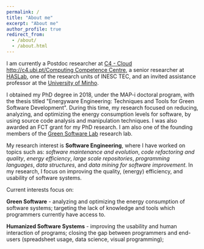 ```yaml
---
permalink: /
title: "About me"
excerpt: "About me"
author_profile: true
redirect_from: 
  - /about/
  - /about.html
---
```




I am currently a Postdoc researcher at [C4 - Cloud http://c4.ubi.pt/Computing Competence Centre](http://c4.ubi.pt/), a senior researcher at [HASLab](https://www.inesctec.pt/en/centres/haslab), one of the research units of INESC TEC, and an invited assistance professor at the [University of Minho](https://www.uminho.pt/EN).

I obtained my PhD degree in 2018, under the MAP-i doctoral program, with the thesis titled "Energyware Engineering: Techniques and Tools for Green Software Development". During this time, my research focused on reducing, analyzing, and optimizing the energy consumption levels for software, by using source code analysis and manipulation techniques. I was also awarded an FCT grant for my PhD research. I am also one of the founding members of the [Green Software Lab](https://greenlab.di.uminho.pt/) research lab.

My research interest is **Software Engineering**, where I have worked on topics such as: *software maintenance and evolution*, *code refactoring and quality*, *energy efficiency*, *large scale repositories*, *programming languages*, *data structures*, and *data mining for software improvement*. In my research, I focus on improving the quality, (energy) efficiency, and usability of software systems. 

Current interests focus on: 

**Green Software** - analyzing and optimizing the energy consumption of software systems; targeting the lack of knowledge and tools which programmers currently have access to. 

**Humanized Software Systems** - improving the usability and human interaction of programs; closing the gap between programmers and end-users (spreadsheet usage, data science, visual programming); 


